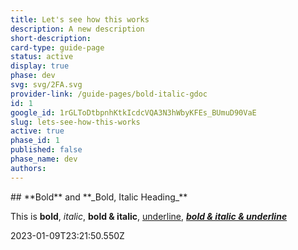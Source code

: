 ```yaml
---
title: Let's see how this works
description: A new description
short-description: 
card-type: guide-page
status: active
display: true
phase: dev
svg: svg/2FA.svg
provider-link: /guide-pages/bold-italic-gdoc
id: 1
google_id: 1rGLToDtbpnhKtkIcdcVQA3N3hWbyKFEs_BUmuD90VaE
slug: lets-see-how-this-works
active: true
phase_id: 1
published: false
phase_name: dev
authors: 
---
```

<div class="content-section">
<div class="section-container" markdown="1">
## **Bold** and **_Bold, Italic Heading_**


This is **bold**, _italic_, **bold & italic**, <ins>underline</ins>, **_<ins>bold & italic & underline</ins>_**
</div>
</div> 2023-01-09T23:21:50.550Z